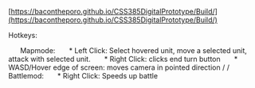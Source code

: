 [https://bacontheporo.github.io/CSS385DigitalPrototype/Build/](https://bacontheporo.github.io/CSS385DigitalPrototype/Build/)

Hotkeys:

&nbsp;&nbsp;&nbsp;&nbsp;&nbsp; Mapmode: 
&nbsp;&nbsp;&nbsp;&nbsp;&nbsp; * Left Click: Select hovered unit, move a selected unit, attack with selected unit. 
&nbsp;&nbsp;&nbsp;&nbsp;&nbsp; * Right Click: clicks end turn button
&nbsp;&nbsp;&nbsp;&nbsp;&nbsp; * WASD/Hover edge of screen: moves camera in pointed direction 
/
/
&nbsp;&nbsp;&nbsp;&nbsp;&nbsp; Battlemod: 
&nbsp;&nbsp;&nbsp;&nbsp;&nbsp; * Right Click: Speeds up battle
